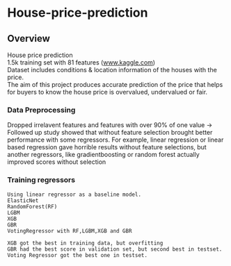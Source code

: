 # House-price-prediction

## Overview
House price prediction  
1.5k training set with 81 features (www.kaggle.com)  
Dataset includes conditions & location information of the houses with the price.  
The aim of this project produces accurate prediction of the price that helps for buyers to know the house price is overvalued, undervalued or fair.  
### Data Preprocessing
Dropped irrelavent features and features with over 90% of one value -> Followed up study showed that without feature selection brought better performance with some regressors. For example, linear regression or linear based regression gave horrible results without feature selections, but another regressors, like gradientboosting or random forest actually improved scores without selection

### Training regressors
```
Using linear regressor as a baseline model. 
ElasticNet
RandomForest(RF)
LGBM
XGB
GBR
VotingRegressor with RF,LGBM,XGB and GBR

XGB got the best in training data, but overfitting
GBR had the best score in validation set, but second best in testset.
Voting Regressor got the best one in testset.
```

